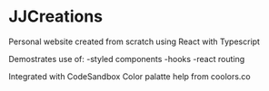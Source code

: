 # JJCreations

Personal website created from scratch using React with Typescript

Demostrates use of:
 -styled components
 -hooks
 -react routing

Integrated with CodeSandbox
Color palatte help from coolors.co

